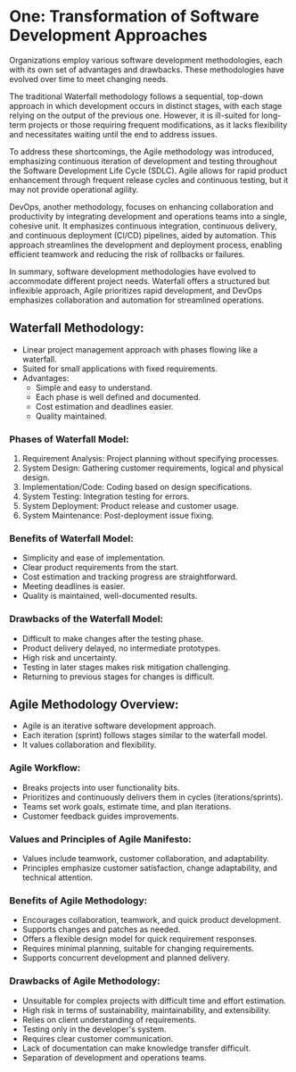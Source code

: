 # One: Transformation of Software Development Approaches 

Organizations employ various software development methodologies, each with its own set of advantages and drawbacks. These methodologies have evolved over time to meet changing needs.

The traditional Waterfall methodology follows a sequential, top-down approach in which development occurs in distinct stages, with each stage relying on the output of the previous one. However, it is ill-suited for long-term projects or those requiring frequent modifications, as it lacks flexibility and necessitates waiting until the end to address issues.

To address these shortcomings, the Agile methodology was introduced, emphasizing continuous iteration of development and testing throughout the Software Development Life Cycle (SDLC). Agile allows for rapid product enhancement through frequent release cycles and continuous testing, but it may not provide operational agility.

DevOps, another methodology, focuses on enhancing collaboration and productivity by integrating development and operations teams into a single, cohesive unit. It emphasizes continuous integration, continuous delivery, and continuous deployment (CI/CD) pipelines, aided by automation. This approach streamlines the development and deployment process, enabling efficient teamwork and reducing the risk of rollbacks or failures.

In summary, software development methodologies have evolved to accommodate different project needs. Waterfall offers a structured but inflexible approach, Agile prioritizes rapid development, and DevOps emphasizes collaboration and automation for streamlined operations.

## Waterfall Methodology:

- Linear project management approach with phases flowing like a waterfall.
- Suited for small applications with fixed requirements.
- Advantages:
  - Simple and easy to understand.
  - Each phase is well defined and documented.
  - Cost estimation and deadlines easier.
  - Quality maintained.

### Phases of Waterfall Model:
  1. Requirement Analysis: Project planning without specifying processes.
  2. System Design: Gathering customer requirements, logical and physical design.
  3. Implementation/Code: Coding based on design specifications.
  4. System Testing: Integration testing for errors.
  5. System Deployment: Product release and customer usage.
  6. System Maintenance: Post-deployment issue fixing.

### Benefits of Waterfall Model:

- Simplicity and ease of implementation.
- Clear product requirements from the start.
- Cost estimation and tracking progress are straightforward.
- Meeting deadlines is easier.
- Quality is maintained, well-documented results.

### Drawbacks of the Waterfall Model:

- Difficult to make changes after the testing phase.
- Product delivery delayed, no intermediate prototypes.
- High risk and uncertainty.
- Testing in later stages makes risk mitigation challenging.
- Returning to previous stages for changes is difficult.

## Agile Methodology Overview:
- Agile is an iterative software development approach.
- Each iteration (sprint) follows stages similar to the waterfall model.
- It values collaboration and flexibility.

### Agile Workflow:
- Breaks projects into user functionality bits.
- Prioritizes and continuously delivers them in cycles (iterations/sprints).
- Teams set work goals, estimate time, and plan iterations.
- Customer feedback guides improvements.

### Values and Principles of Agile Manifesto:
- Values include teamwork, customer collaboration, and adaptability.
- Principles emphasize customer satisfaction, change adaptability, and technical attention.

### Benefits of Agile Methodology:
- Encourages collaboration, teamwork, and quick product development.
- Supports changes and patches as needed.
- Offers a flexible design model for quick requirement responses.
- Requires minimal planning, suitable for changing requirements.
- Supports concurrent development and planned delivery.

### Drawbacks of Agile Methodology:
- Unsuitable for complex projects with difficult time and effort estimation.
- High risk in terms of sustainability, maintainability, and extensibility.
- Relies on client understanding of requirements.
- Testing only in the developer's system.
- Requires clear customer communication.
- Lack of documentation can make knowledge transfer difficult.
- Separation of development and operations teams.
